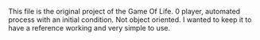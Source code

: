 This file is the original project of the Game Of Life. 0 player, automated process with an initial condition. Not object oriented. I wanted to keep it to have a reference working and very simple to use.
